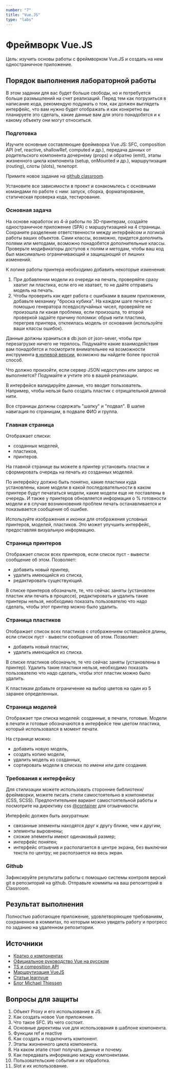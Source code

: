 ```yaml
---
number: "7"
title: "Vue.JS"
type: "labs"
---
```


# Фреймворк Vue.JS

Цель: изучить основы работы с фреймворком Vue.JS и создать на нем одностраничное приложение.

## Порядок выполнения лабораторной работы

В этом задании для вас будет больше свободы, но и потребуется больше размышлений на счет реализаций. Перед тем как погрузиться в написание кода, рекомендую подумать о том, как должен выглядеть интерфейс, что вам нужно будет отображать и как конкретно вы планируете это сделать, какие данные вам для этого понадобятся и к какому объекту они могут относиться.

### Подготовка

Изучите основные составляющие фреймворка Vue.JS: SFC, composition API (ref, reactive, shallowRef, computed и др.), передача данных от родительского компонента дочернему (props) и обратно (emit), этапы жизненного цикла компонента (setup, onMounted и др.), маршрутизация (routing), слоты (slots), телепорт.

Примите новое задание на [github classroom](https://classroom.github.com/a/32SJY9TX).

Установите все зависимости в проект и ознакомьтесь с основными командами по работе с ним: запуск, сборка, форматирование, статическая проверка кода, тестирование.

### Основная задача

На основе наработок из 4-й работы по 3D-принтерам, создайте одностраничное приложение (SPA) с маршрутизацией на 4 страницы. Сохраните разделение ответственности между интерфейсом и логикой работы ваших объектов. Сами классы, возможно, придется дополнить полями или методами, возможно понадобятся дополнительные классы. Проверьте модификаторы доступов к полям и методам, чтобы ваш код был максимально ограничивающий и защищающий от лишних изменений.

К логике работы принтера необходимо добавить некоторые изменения:

1. При добавлении модели из очереди на печать, проверяйте сразу хватит ли пластика, если его не хватает, то не дайте отправить модель на печать.
1. Чтобы проверить как идет работа с ошибками в вашем приложении, добавьте механику "броска кубика". На каждом шаге печати с помощью генератора псевдослучайных чисел, проверяйте не произошла ли какая проблема, если произошла, то второй проверкой задайте причину поломки: обрыв нити пластика, перегрев принтера, отклеилась модель от основания (используйте ваши классы ошибок).

Данные должны храниться в db.json от json-sever, чтобы при перезагрузке ничего не терялось. Подумайте какие взаимодействия вам понадобятся и посмотрите внимательнее на возможности инструмента [в нулевой версии](https://github.com/typicode/json-server/tree/v0), возможно вы найдете более простой способ.

Что должно произойти, если сервер JSON недоступен или запрос не выполняется? Подумайте и учтите это в вашей реализации.

В интерфейсе валидируйте данные, что вводит пользователь. Например, чтобы нельзя было создать пластик с отрицательной длиной нити.

Все страницы должны содержать "шапку" и "подвал". В шапке навигация по страницам, в подвале ФИО и группа.

### Главная страница

Отображает списки:

- созданных моделей,
- пластиков,
- принтеров.

На главной странице вы можете в принтер установить пластик и сформировать очередь на печать из созданных моделей.

По интерфейсу должно быть понятно, какие пластики куда установлены, какие модели в какой последовательности в каком принтере будут печататься модели, какие модели еще не поставлены в очередь. И также у принтеров обновляется информация о % готовности модели и в случае возникновения проблем печать останавливается и показывается сообщение об ошибке.

Используйте изображения и иконки для отображения условных принтеров, моделей, пластиков. Это может улучшить интерфейс, предоставляя визуальную информацию.

### Страница принтеров

Отображает список всех принтеров, если список пуст - вывести сообщение об этом. Позволяет:

- добавить новый принтер,
- удалить имеющийся из списка,
- редактировать существующий.

В списке принтеров обозначьте, те, что сейчас заняты (установлен пластик или печать в процессе), редактировать и удалить такие принтеры нельзя, необходимо показать пользователю что надо сделать, чтобы этот принтер можно было удалить.

### Страница пластиков

Отображает список всех пластиков с отображением оставшейся длины, если список пуст - вывести сообщение об этом. Позволяет:

- добавить новый пластик,
- удалить имеющийся из списка.

В списке пластиков обозначьте, те что сейчас заняты (установлены в принтер). Удалить такие пластики нельзя, необходимо показать пользователю что надо сделать, чтобы этот пластик можно было удалить.

К пластикам добавьте ограничение на выбор цветов на один из 5 заранее определенных.

### Страница моделей

Отображает три списка моделей: созданные, в печати, готовые. Модели в печати и готовые обозначаются в интерфейсе тем цветом пластика, который использовался в момент печати.

На странице можно:

- добавить новую модель,
- создать копию модели,
- удалить модель из созданных,
- сортировать модели в списках по имени или дате создания.

### Требования к интерфейсу

Для стилизации можете использовать сторонние библиотеки/фреймворки, можете писать стили самостоятельно в компонентах (CSS, SCSS). Предпочтительнее вариант самостоятельной работы и посмотрите на директиву css [@container](https://developer.mozilla.org/en-US/docs/Web/CSS/@container) для отзывчивости.

Интерфейс должен быть аккуратным:

- связанные элементы находятся друг к другу ближе, чем к другим;
- элементы выровнены;
- схожие элементы имеют одинаковый размер;
- интерфейс понятен;
- интерфейс отзывчив и располагается в центре экрана, без выключки текста по центру; не расползается на весь экран.

### Github

Зафиксируйте результаты работы с помощью системы контроля версий git в репозиторий на github. Отправьте коммиты на ваш репозиторий в Classroom.

## Результат выполнения

Полностью работающее приложение, удовлетворяющее требованиям, сохраненное в коммитах, по которым можно увидеть работу и прогресс по заданию на удаленном репозитории.

## Источники

- [Кратко о компонентах](https://vuejs.org/guide/essentials/component-basics.html)
- [Официальное руководство Vue на русском](https://v3.ru.vuejs.org/ru/guide/introduction.html)
- [TS и composition API](https://vuejs.org/guide/typescript/composition-api.html)
- [Маршрутизация VueJS](https://router.vuejs.org/)
- [Статьи learnvue](https://learnvue.co/articles)
- [Блог Michael Thiessen](https://michaelnthiessen.com/articles)

## Вопросы для защиты

1. Объект Proxy и его использование в JS.
1. Как создать новое Vue приложение.
1. Что такое SFC. Из чего состоит.
1. Основные директивы vue для использования в шаблоне компонента.
1. Функции ref и reactive
1. Как создать и подключить компонент.
1. Этапы жизненного цикла компонента.
1. На каком этапе стоит получать данные и почему.
1. Как передавать информацию между компонентами.
1. Пользовательские события и их обработка.
1. Slot и их использование.

